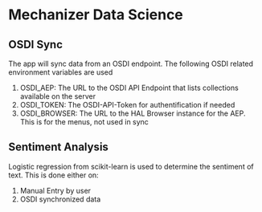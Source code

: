 # Mechanizer Data Science

## OSDI Sync
The app will sync data from an OSDI endpoint.  The following OSDI related environment variables are used

1. OSDI_AEP: The URL to the OSDI API Endpoint that lists collections available on the server
2. OSDI_TOKEN: The OSDI-API-Token for authentification if needed
3. OSDI_BROWSER: The URL to the HAL Browser instance for the AEP.  This is for the menus, not used in sync

## Sentiment Analysis
Logistic regression from scikit-learn is used to determine the sentiment of text.  This is done either on:

1. Manual Entry by user
2. OSDI synchronized data

